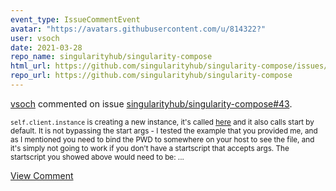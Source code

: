 ```yaml
---
event_type: IssueCommentEvent
avatar: "https://avatars.githubusercontent.com/u/814322?"
user: vsoch
date: 2021-03-28
repo_name: singularityhub/singularity-compose
html_url: https://github.com/singularityhub/singularity-compose/issues/43
repo_url: https://github.com/singularityhub/singularity-compose
---
```


<a href='https://github.com/vsoch' target='_blank'>vsoch</a> commented on issue <a href='https://github.com/singularityhub/singularity-compose/issues/43' target='_blank'>singularityhub/singularity-compose#43</a>.

<small>`self.client.instance` is creating a new instance, it's called [here](https://github.com/singularityhub/singularity-cli/blob/d17ed1e1523b25824261d0aef3de9edb763f0803/spython/instance/__init__.py#L13) and it also calls start by default. It is not bypassing the start args - I tested the example that you provided me, and as I mentioned you need to bind the PWD to somewhere on your host to see the file, and it's simply not going to work if you don't have a startscript that accepts args. The startscript you showed above would need to be:...</small>

<a href='https://github.com/singularityhub/singularity-compose/issues/43' target='_blank'>View Comment</a>